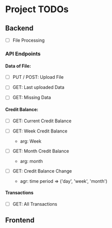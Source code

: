 # Project TODOs

## Backend

 - [ ] File Processing

### API Endpoints



#### Data of File:

 - [ ] PUT / POST:  Upload File

 - [ ] GET: Last uploaded Data

 - [ ] GET: Missing Data

#### Credit Balance:

 - [ ] GET: Current Credit Balance


 - [ ] GET: Week Credit Balance
   - arg: Week

 - [ ] GET: Month Credit Balance
   - arg: month


 - [ ] GET: Credit Balance Change
   - agr: time period => ('day', 'week', 'month')

#### Transactions

 - [ ] GET: All Transactions 



## Frontend

